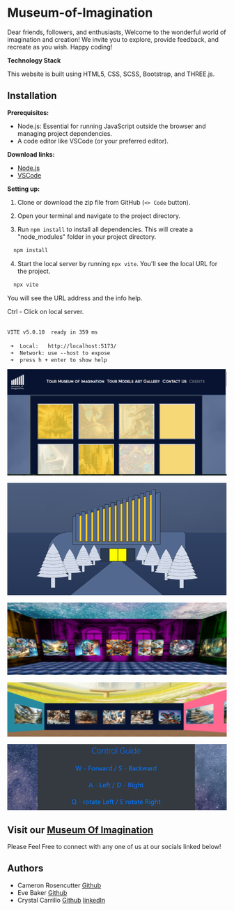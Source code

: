 # Museum-of-Imagination

Dear friends, followers, and enthusiasts,
Welcome to the wonderful world of imagination and creation!  We invite you to explore, provide feedback, and recreate as you wish. Happy coding!

**Technology Stack**

This website is built using
 HTML5, CSS, SCSS, Bootstrap, and THREE.js.

## Installation

**Prerequisites:**

- Node.js: Essential for running JavaScript outside the browser and managing project dependencies.
- A code editor like VSCode (or your preferred editor).

**Download links:**
- [Node.js](https://nodejs.org)
- [VSCode](https://code.visualstudio.com/Download)

**Setting up:**

1. Clone or download the zip file from GitHub (`<> Code` button).

2. Open your terminal and navigate to the project directory.

3. Run `npm install` to install all dependencies. This will create a "node_modules" folder in your project directory.
```bash
  npm install
```
4. Start the local server by running `npx vite`. You'll see the local URL for the project.
```bash
  npx vite
```

You will see the URL address and the info help.

Ctrl - Click on local server. 
 ```

 VITE v5.0.10  ready in 359 ms

  ➜  Local:   http://localhost:5173/
  ➜  Network: use --host to expose
  ➜  press h + enter to show help

```


![Navigation](assets/images/readme/readme_home.png)

![Museum Design](assets/images/readme/museum_design.png)

![Museum Gallery](assets/images/readme/readme_gallery2.png)

![Models Gallery](assets/images/readme/readme_gallery1.png)

![Gallery Controls](assets/images/readme/gallery_controls.png)

## Visit our [ Museum Of Imagination](https://wonderland-3c94c.web.app/) 

Please Feel Free to connect with any one of us at our socials linked below!

## Authors

- Cameron Rosencutter [Github](https://github.com/CameronRosencutter)
- Eve Baker [Github](https://github.com/EveBaker)
- Crystal Carrillo [Github](https://github.com/CKCarr) [linkedIn](https://www.linkedin.com/in/crystal-carrillo/)
